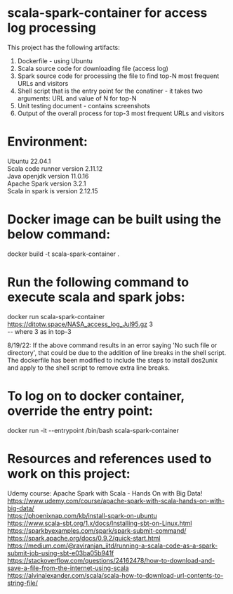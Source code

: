 # scala-spark-container for access log processing
This project has the following artifacts:
1. Dockerfile - using Ubuntu
2. Scala source code for downloading file (access log)
3. Spark source code for processing the file to find top-N most frequent URLs and visitors
4. Shell script that is the entry point for the conatiner - it takes two arguments: URL and value of N for top-N
5. Unit testing document - contains screenshots
6. Output of the overall process for top-3 most frequent URLs and visitors


# Environment:
Ubuntu 22.04.1  
Scala code runner version 2.11.12  
Java openjdk version 11.0.16  
Apache Spark version 3.2.1  
Scala in spark is version 2.12.15  


# Docker image can be built using the below command:
docker build -t scala-spark-container .

# Run the following command to execute scala and spark jobs:
docker run scala-spark-container https://ditotw.space/NASA_access_log_Jul95.gz 3  
-- where 3 as in top-3  
  
8/19/22: If the above command results in an error saying 'No such file or directory', that could be due to the addition of line breaks in the shell script. The dockerfile has been modified to include the steps to install dos2unix and apply to the shell script to remove extra line breaks.  


# To log on to docker container, override the entry point:
docker run -it --entrypoint /bin/bash scala-spark-container  


# Resources and references used to work on this project:
Udemy course: Apache Spark with Scala - Hands On with Big Data!  
https://www.udemy.com/course/apache-spark-with-scala-hands-on-with-big-data/  
https://phoenixnap.com/kb/install-spark-on-ubuntu  
https://www.scala-sbt.org/1.x/docs/Installing-sbt-on-Linux.html  
https://sparkbyexamples.com/spark/spark-submit-command/  
https://spark.apache.org/docs/0.9.2/quick-start.html  
https://medium.com/@raviranjan_iitd/running-a-scala-code-as-a-spark-submit-job-using-sbt-e03ba05b941f  
https://stackoverflow.com/questions/24162478/how-to-download-and-save-a-file-from-the-internet-using-scala  
https://alvinalexander.com/scala/scala-how-to-download-url-contents-to-string-file/  
